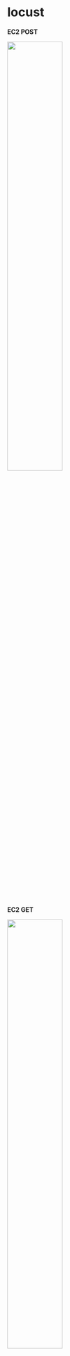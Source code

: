# locust

**EC2 POST**

<img width="50%" src="https://user-images.githubusercontent.com/76513385/175467759-5cf582ec-eec0-412e-9739-cb17bb324683.png">

**EC2 GET**

<img width="50%" src="https://user-images.githubusercontent.com/76513385/175467764-f82a046e-86a5-4bef-a523-c25ec7efa079.png">

**ECS POST**

<img width="50%" src="https://user-images.githubusercontent.com/76513385/175467769-e95ec971-e78c-482f-80be-8e47f1536968.png">

**ECS GET**

<img width="50%" src="https://user-images.githubusercontent.com/76513385/175467773-cc0c6805-f8d0-4ba2-b0c4-081ea7333074.png">


- 최대 동시 접속자 수는 전반적으로 약 100명 정도
- 응답 시간은 GET 요청을 보냈을 때가 POST 요청보다 50배 가량 높게 측정 됐으며, ECS가 POST/GET 요청 모두 조금 더 높았다.
- RPS는 POST요청을 보냈을 때가 GET 요청보다 100배 가량 높게 측정 됐으며, EC2가 POST/GET 요청 모두 더 높았다.

- GET 요청 테스트를 POST 요청 이후에 진행했기 때문에 읽어올 data가 많아서 응답 시간 및 RPS가 좋지 않았을 것 같다.
- ECS는 Fargate 0.25 vCPU 사용 중이고, EC2 인스턴스는 t2.micro로 1 vCPU 사용 중이었기 때문에 EC2가 더 성능을 좋게 보인 것 같다.
